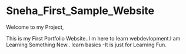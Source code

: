 # Sneha_First_Sample_Website
Welcome to my Project,

This is my First Portfolio Website..I m here to learn webdevlopment.I am Learning Something New..
learn basics -It is just for Learning Fun.


